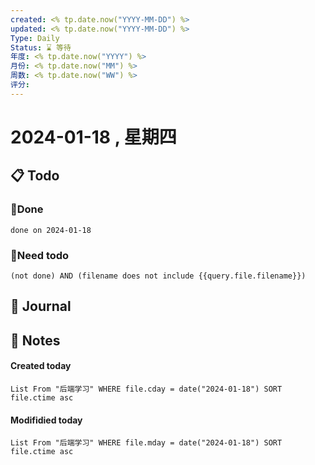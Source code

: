 ```yaml
---
created: <% tp.date.now("YYYY-MM-DD") %>
updated: <% tp.date.now("YYYY-MM-DD") %>
Type: Daily
Status: ⌛️ 等待
年度: <% tp.date.now("YYYY") %>
月份: <% tp.date.now("MM") %>
周数: <% tp.date.now("WW") %>
评分:
---
```

# 2024-01-18 , 星期四

## 📋 Todo

### 🍰Done
```tasks
done on 2024-01-18
```
### 🍕Need todo

```tasks
(not done) AND (filename does not include {{query.file.filename}}) 
```
## 📆 Journal


## 📑 Notes


#### Created today

```dataview
List From "后端学习" WHERE file.cday = date("2024-01-18") SORT file.ctime asc
```


#### Modifidied today

```dataview
List From "后端学习" WHERE file.mday = date("2024-01-18") SORT file.ctime asc
```